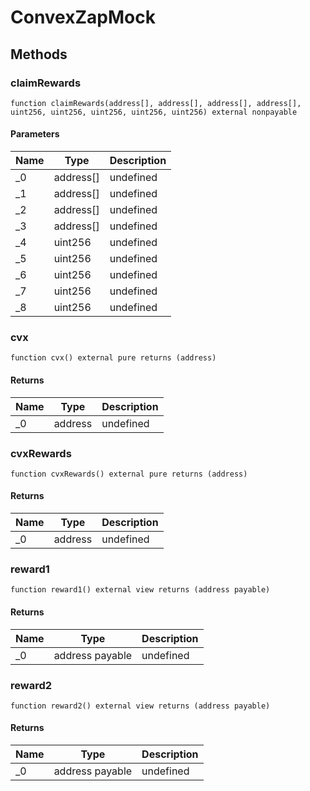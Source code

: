 # ConvexZapMock









## Methods

### claimRewards

```solidity
function claimRewards(address[], address[], address[], address[], uint256, uint256, uint256, uint256, uint256) external nonpayable
```





#### Parameters

| Name | Type | Description |
|---|---|---|
| _0 | address[] | undefined |
| _1 | address[] | undefined |
| _2 | address[] | undefined |
| _3 | address[] | undefined |
| _4 | uint256 | undefined |
| _5 | uint256 | undefined |
| _6 | uint256 | undefined |
| _7 | uint256 | undefined |
| _8 | uint256 | undefined |

### cvx

```solidity
function cvx() external pure returns (address)
```






#### Returns

| Name | Type | Description |
|---|---|---|
| _0 | address | undefined |

### cvxRewards

```solidity
function cvxRewards() external pure returns (address)
```






#### Returns

| Name | Type | Description |
|---|---|---|
| _0 | address | undefined |

### reward1

```solidity
function reward1() external view returns (address payable)
```






#### Returns

| Name | Type | Description |
|---|---|---|
| _0 | address payable | undefined |

### reward2

```solidity
function reward2() external view returns (address payable)
```






#### Returns

| Name | Type | Description |
|---|---|---|
| _0 | address payable | undefined |





